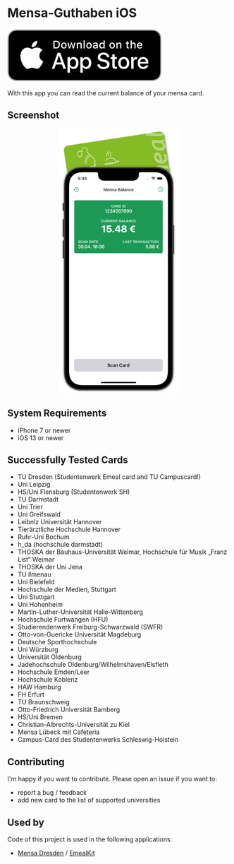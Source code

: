 # Mensa-Guthaben iOS
[![Download on the App Store](.github/appstore-badge.svg)](https://apps.apple.com/us/app/mensa-guthaben/id1476859721)

With this app you can read the current balance of your mensa card.

## Screenshot
<p align="center">
  <img src=".github/screenshot.png" height="600" />
</p>

## System Requirements
- iPhone 7 or newer
- iOS 13 or newer

## Successfully Tested Cards
* TU Dresden (Studentenwerk Emeal card and TU Campuscard!)
* Uni Leipzig
* HS/Uni Flensburg (Studentenwerk SH)
* TU Darmstadt
* Uni Trier
* Uni Greifswald
* Leibniz Universität Hannover
* Tierärztliche Hochschule Hannover
* Ruhr-Uni Bochum
* h_da (hochschule darmstadt)
* THOSKA der Bauhaus-Universität Weimar, Hochschule für Musik „Franz List“ Weimar
* THOSKA der Uni Jena
* TU Ilmenau
* Uni Bielefeld
* Hochschule der Medien, Stuttgart
* Uni Stuttgart
* Uni Hohenheim
* Martin-Luther-Universität Halle-Wittenberg
* Hochschule Furtwangen (HFU)
* Studierendenwerk Freiburg-Schwarzwald (SWFR)
* Otto-von-Guericke Universität Magdeburg
* Deutsche Sporthochschule
* Uni Würzburg
* Universität Oldenburg
* Jadehochschule Oldenburg/Wilhelmshaven/Elsfleth
* Hochschule Emden/Leer
* Hochschule Koblenz
* HAW Hamburg
* FH Erfurt
* TU Braunschweig
* Otto-Friedrich Universität Bamberg
* HS/Uni Bremen
* Christian-Albrechts-Universität zu Kiel
* Mensa Lübeck mit Cafeteria
* Campus-Card des Studentenwerks Schleswig-Holstein

## Contributing
I'm happy if you want to contribute. Please open an issue if you want to:
- report a bug / feedback
- add new card to the list of supported universities

## Used by
Code of this project is used in the following applications:
* [Mensa Dresden](https://github.com/kiliankoe/MensaDresden) / [EmealKit](https://github.com/kiliankoe/EmealKit)
